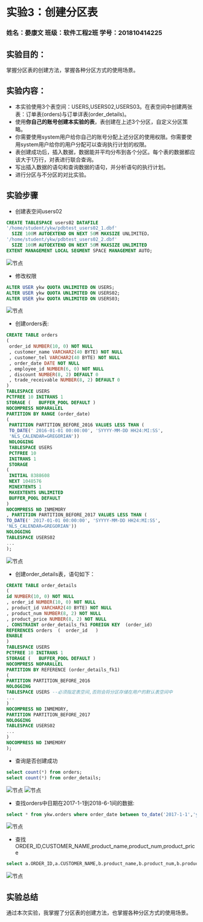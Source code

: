 # 实验3：创建分区表

### 姓名：晏康文     班级：软件工程2班     学号：201810414225

## 实验目的：

掌握分区表的创建方法，掌握各种分区方式的使用场景。

## 实验内容：
- 本实验使用3个表空间：USERS,USERS02,USERS03。在表空间中创建两张表：订单表(orders)与订单详表(order_details)。
- 使用**你自己的账号创建本实验的表**，表创建在上述3个分区，自定义分区策略。
- 你需要使用system用户给你自己的账号分配上述分区的使用权限。你需要使用system用户给你的用户分配可以查询执行计划的权限。
- 表创建成功后，插入数据，数据能并平均分布到各个分区。每个表的数据都应该大于1万行，对表进行联合查询。
- 写出插入数据的语句和查询数据的语句，并分析语句的执行计划。
- 进行分区与不分区的对比实验。

## 实验步骤

- 创建表空间users02
  
```sql
CREATE TABLESPACE users02 DATAFILE
'/home/student/ykw/pdbtest_users02_1.dbf'
  SIZE 100M AUTOEXTEND ON NEXT 50M MAXSIZE UNLIMITED，
'/home/student/ykw/pdbtest_users02_2.dbf' 
  SIZE 100M AUTOEXTEND ON NEXT 50M MAXSIZE UNLIMITED
EXTENT MANAGEMENT LOCAL SEGMENT SPACE MANAGEMENT AUTO;
```

![节点](./2.png)

- 修改权限
  
```sql
ALTER USER ykw QUOTA UNLIMITED ON USERS;
ALTER USER ykw QUOTA UNLIMITED ON USERS02;
ALTER USER ykw QUOTA UNLIMITED ON USERS03;
```

![节点](./3.png)

- 创建orders表:

```sql
CREATE TABLE orders 
(
 order_id NUMBER(10, 0) NOT NULL 
 , customer_name VARCHAR2(40 BYTE) NOT NULL 
 , customer_tel VARCHAR2(40 BYTE) NOT NULL 
 , order_date DATE NOT NULL 
 , employee_id NUMBER(6, 0) NOT NULL 
 , discount NUMBER(8, 2) DEFAULT 0 
 , trade_receivable NUMBER(8, 2) DEFAULT 0 
) 
TABLESPACE USERS 
PCTFREE 10 INITRANS 1 
STORAGE (   BUFFER_POOL DEFAULT ) 
NOCOMPRESS NOPARALLEL 
PARTITION BY RANGE (order_date) 
(
 PARTITION PARTITION_BEFORE_2016 VALUES LESS THAN (
 TO_DATE(' 2016-01-01 00:00:00', 'SYYYY-MM-DD HH24:MI:SS', 
 'NLS_CALENDAR=GREGORIAN')) 
 NOLOGGING 
 TABLESPACE USERS 
 PCTFREE 10 
 INITRANS 1 
 STORAGE 
( 
 INITIAL 8388608 
 NEXT 1048576 
 MINEXTENTS 1 
 MAXEXTENTS UNLIMITED 
 BUFFER_POOL DEFAULT 
) 
NOCOMPRESS NO INMEMORY  
, PARTITION PARTITION_BEFORE_2017 VALUES LESS THAN (
TO_DATE(' 2017-01-01 00:00:00', 'SYYYY-MM-DD HH24:MI:SS', 
'NLS_CALENDAR=GREGORIAN')) 
NOLOGGING 
TABLESPACE USERS02 
...
);
```

![节点](./1.png)

- 创建order_details表，语句如下：

``` sql
CREATE TABLE order_details 
(
id NUMBER(10, 0) NOT NULL 
, order_id NUMBER(10, 0) NOT NULL
, product_id VARCHAR2(40 BYTE) NOT NULL 
, product_num NUMBER(8, 2) NOT NULL 
, product_price NUMBER(8, 2) NOT NULL 
, CONSTRAINT order_details_fk1 FOREIGN KEY  (order_id)
REFERENCES orders  (  order_id   )
ENABLE 
) 
TABLESPACE USERS 
PCTFREE 10 INITRANS 1 
STORAGE (   BUFFER_POOL DEFAULT ) 
NOCOMPRESS NOPARALLEL
PARTITION BY REFERENCE (order_details_fk1)
(
PARTITION PARTITION_BEFORE_2016 
NOLOGGING 
TABLESPACE USERS --必须指定表空间,否则会将分区存储在用户的默认表空间中
...
) 
NOCOMPRESS NO INMEMORY, 
PARTITION PARTITION_BEFORE_2017 
NOLOGGING 
TABLESPACE USERS02
...
) 
NOCOMPRESS NO INMEMORY  
);
```

- 查询是否创建成功

```sql
select count(*) from orders;
select count(*) from order_details;
```

![节点](./4.png)
![节点](./5.png)

- 查找orders中日期在2017-1-1到2018-6-1间的数据:

```sql
select * from ykw.orders where order_date between to_date('2017-1-1','yyyy-mm-dd') and to_date('2018-6-1','yyyy-mm-dd');
```

![节点](./6.png)

- 查找ORDER_ID,CUSTOMER_NAME,product_name,product_num,product_price

```sql
select a.ORDER_ID,a.CUSTOMER_NAME,b.product_name,b.product_num,b.product_price from ykw.orders a,ykw.order_details b where a.ORDER_ID=b.order_id and a.order_date between to_date('2017-1-1','yyyy-mm-dd') and to_date('2018-6-1','yyyy-mm-dd');
```

![节点](./7.png)

## 实验总结
  通过本次实验，我掌握了分区表的创建方法，也掌握各种分区方式的使用场景。